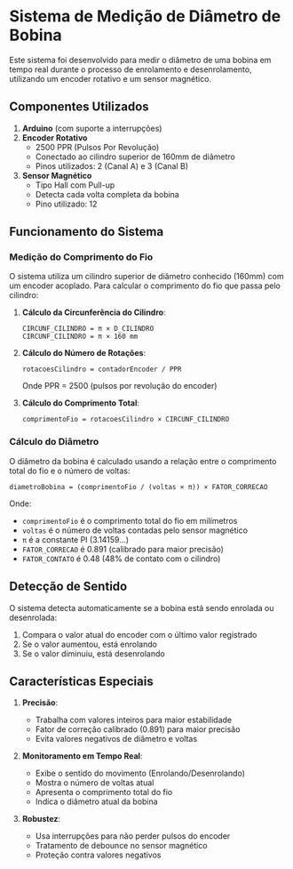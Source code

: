 # Sistema de Medição de Diâmetro de Bobina

Este sistema foi desenvolvido para medir o diâmetro de uma bobina em tempo real durante o processo de enrolamento e desenrolamento, utilizando um encoder rotativo e um sensor magnético.

## Componentes Utilizados

1. **Arduino** (com suporte a interrupções)
2. **Encoder Rotativo**
   - 2500 PPR (Pulsos Por Revolução)
   - Conectado ao cilindro superior de 160mm de diâmetro
   - Pinos utilizados: 2 (Canal A) e 3 (Canal B)
3. **Sensor Magnético**
   - Tipo Hall com Pull-up
   - Detecta cada volta completa da bobina
   - Pino utilizado: 12

## Funcionamento do Sistema

### Medição do Comprimento do Fio

O sistema utiliza um cilindro superior de diâmetro conhecido (160mm) com um encoder acoplado. Para calcular o comprimento do fio que passa pelo cilindro:

1. **Cálculo da Circunferência do Cilindro**:
   ```
   CIRCUNF_CILINDRO = π × D_CILINDRO
   CIRCUNF_CILINDRO = π × 160 mm
   ```

2. **Cálculo do Número de Rotações**:
   ```
   rotacoesCilindro = contadorEncoder / PPR
   ```
   Onde PPR = 2500 (pulsos por revolução do encoder)

3. **Cálculo do Comprimento Total**:
   ```
   comprimentoFio = rotacoesCilindro × CIRCUNF_CILINDRO
   ```

### Cálculo do Diâmetro

O diâmetro da bobina é calculado usando a relação entre o comprimento total do fio e o número de voltas:

```
diametroBobina = (comprimentoFio / (voltas × π)) × FATOR_CORRECAO
```

Onde:
- `comprimentoFio` é o comprimento total do fio em milímetros
- `voltas` é o número de voltas contadas pelo sensor magnético
- `π` é a constante PI (3.14159...)
- `FATOR_CORRECAO` é 0.891 (calibrado para maior precisão)
- `FATOR_CONTATO` é 0.48 (48% de contato com o cilindro)

## Detecção de Sentido

O sistema detecta automaticamente se a bobina está sendo enrolada ou desenrolada:

1. Compara o valor atual do encoder com o último valor registrado
2. Se o valor aumentou, está enrolando
3. Se o valor diminuiu, está desenrolando

## Características Especiais

1. **Precisão**:
   - Trabalha com valores inteiros para maior estabilidade
   - Fator de correção calibrado (0.891) para maior precisão
   - Evita valores negativos de diâmetro e voltas

2. **Monitoramento em Tempo Real**:
   - Exibe o sentido do movimento (Enrolando/Desenrolando)
   - Mostra o número de voltas atual
   - Apresenta o comprimento total do fio
   - Indica o diâmetro atual da bobina

3. **Robustez**:
   - Usa interrupções para não perder pulsos do encoder
   - Tratamento de debounce no sensor magnético
   - Proteção contra valores negativos 
